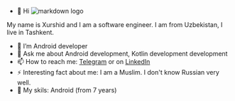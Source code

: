 - 👋 Hi ![markdown logo](https://user-images.githubusercontent.com/20904562/175353840-a24dd66f-18e4-4387-85e5-1e9736a00ec6.png)

My name is Xurshid and I am a software engineer. I am from Uzbekistan, I live in Tashkent.

- 📱 I’m Android developer
- 💬 Ask me about Android development, Kotlin development development
- 📫 How to reach me: [Telegram](https://t.me/xurshidt90) or on [LinkedIn](https://www.linkedin.com/in/xurshid-tursunov-103333131/)
- ⚡ Interesting fact about me: I am a Muslim. I don't know Russian very well.
- 🤯 My skils: Android (from 7 years)




<!---
xurshidt90/xurshidt90 is a ✨ special ✨ repository because its `README.md` (this file) appears on your GitHub profile.
You can click the Preview link to take a look at your changes.
- 👀 I’m interested in ...
- 🌱 I’m currently learning ...
- 💞️ I’m looking to collaborate on ...
- 📫 How to reach me ...
--->
